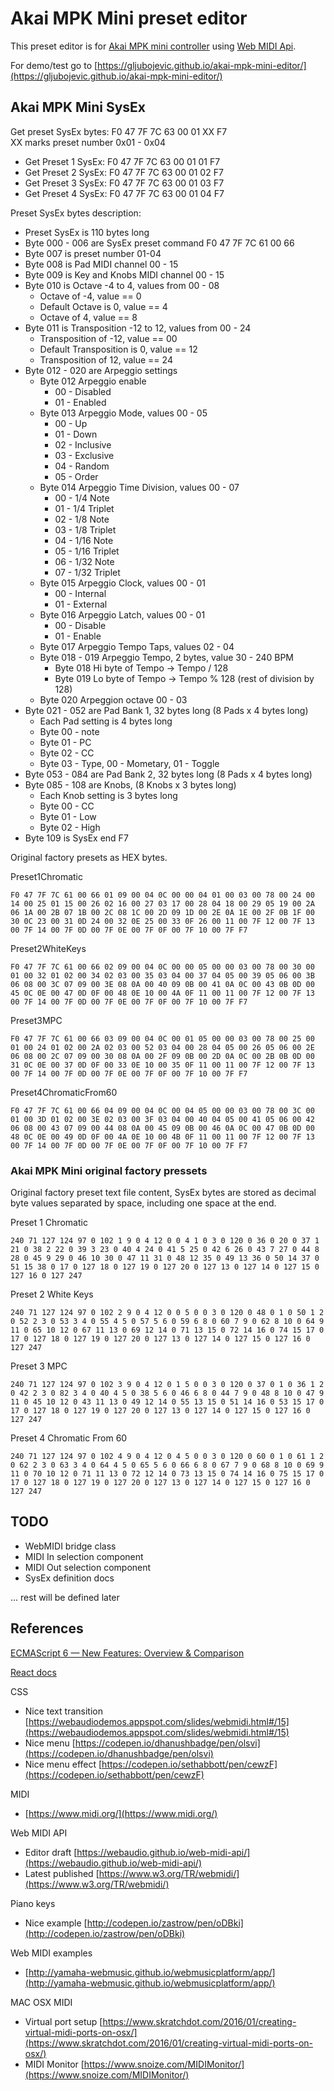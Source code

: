 # Akai MPK Mini preset editor

This preset editor is for [Akai MPK mini controller](http://www.akaipro.com/product/mpkmini) using [Web MIDI Api](https://www.w3.org/TR/webmidi/).

For demo/test go to [https://gljubojevic.github.io/akai-mpk-mini-editor/](https://gljubojevic.github.io/akai-mpk-mini-editor/)

## Akai MPK Mini SysEx

Get preset SysEx bytes: F0 47 7F 7C 63 00 01 XX F7  
XX marks preset number 0x01 - 0x04

- Get Preset 1 SysEx: F0 47 7F 7C 63 00 01 01 F7
- Get Preset 2 SysEx: F0 47 7F 7C 63 00 01 02 F7
- Get Preset 3 SysEx: F0 47 7F 7C 63 00 01 03 F7
- Get Preset 4 SysEx: F0 47 7F 7C 63 00 01 04 F7

Preset SysEx bytes description:

- Preset SysEx is 110 bytes long
- Byte 000 - 006 are SysEx preset command F0 47 7F 7C 61 00 66
- Byte 007 is preset number 01-04
- Byte 008 is Pad MIDI channel 00 - 15
- Byte 009 is Key and Knobs MIDI channel 00 - 15
- Byte 010 is Octave -4 to 4, values from 00 - 08
	- Octave of -4, value == 0
	- Default Octave is 0, value == 4
	- Octave of 4, value == 8
- Byte 011 is Transposition -12 to 12, values from 00 - 24
	- Transposition of -12, value == 00
	- Default Transposition is 0, value == 12
	- Transposition of 12, value == 24
- Byte 012 - 020 are Arpeggio settings
	- Byte 012 Arpeggio enable
		- 00 - Disabled
		- 01 - Enabled
	- Byte 013 Arpeggio Mode, values 00 - 05
		- 00 - Up
		- 01 - Down
		- 02 - Inclusive
		- 03 - Exclusive
		- 04 - Random
		- 05 - Order
	- Byte 014 Arpeggio Time Division, values 00 - 07
		- 00 - 1/4 Note
		- 01 - 1/4 Triplet
		- 02 - 1/8 Note
		- 03 - 1/8 Triplet
		- 04 - 1/16 Note
		- 05 - 1/16 Triplet
		- 06 - 1/32 Note
		- 07 - 1/32 Triplet
	- Byte 015 Arpeggio Clock, values 00 - 01
		- 00 - Internal
		- 01 - External
	- Byte 016 Arpeggio Latch, values 00 - 01
		- 00 - Disable
		- 01 - Enable
	- Byte 017 Arpeggio Tempo Taps, values 02 - 04  
	- Byte 018 - 019 Arpeggio Tempo, 2 bytes, value 30 - 240 BPM
		- Byte 018 Hi byte of Tempo -> Tempo / 128
		- Byte 019 Lo byte of Tempo -> Tempo % 128 (rest of division by 128)
	- Byte 020 Arpeggion octave 00 - 03
- Byte 021 - 052 are Pad Bank 1, 32 bytes long (8 Pads x 4 bytes long)
	- Each Pad setting is 4 bytes long
	- Byte 00 - note
	- Byte 01 - PC
	- Byte 02 - CC
	- Byte 03 - Type, 00 - Mometary, 01 - Toggle
- Byte 053 - 084 are Pad Bank 2, 32 bytes long (8 Pads x 4 bytes long)
- Byte 085 - 108 are Knobs, (8 Knobs x 3 bytes long)
	- Each Knob setting is 3 bytes long
	- Byte 00 - CC
	- Byte 01 - Low
	- Byte 02 - High
- Byte 109 is SysEx end F7

Original factory presets as HEX bytes.

Preset1Chromatic
```
F0 47 7F 7C 61 00 66 01 09 00 04 0C 00 00 04 01 00 03 00 78 00 24 00 14 00 25 01 15 00 26 02 16 00 27 03 17 00 28 04 18 00 29 05 19 00 2A 06 1A 00 2B 07 1B 00 2C 08 1C 00 2D 09 1D 00 2E 0A 1E 00 2F 0B 1F 00 30 0C 23 00 31 0D 24 00 32 0E 25 00 33 0F 26 00 11 00 7F 12 00 7F 13 00 7F 14 00 7F 0D 00 7F 0E 00 7F 0F 00 7F 10 00 7F F7 
```

Preset2WhiteKeys
```
F0 47 7F 7C 61 00 66 02 09 00 04 0C 00 00 05 00 00 03 00 78 00 30 00 01 00 32 01 02 00 34 02 03 00 35 03 04 00 37 04 05 00 39 05 06 00 3B 06 08 00 3C 07 09 00 3E 08 0A 00 40 09 0B 00 41 0A 0C 00 43 0B 0D 00 45 0C 0E 00 47 0D 0F 00 48 0E 10 00 4A 0F 11 00 11 00 7F 12 00 7F 13 00 7F 14 00 7F 0D 00 7F 0E 00 7F 0F 00 7F 10 00 7F F7 
```

Preset3MPC
```
F0 47 7F 7C 61 00 66 03 09 00 04 0C 00 01 05 00 00 03 00 78 00 25 00 01 00 24 01 02 00 2A 02 03 00 52 03 04 00 28 04 05 00 26 05 06 00 2E 06 08 00 2C 07 09 00 30 08 0A 00 2F 09 0B 00 2D 0A 0C 00 2B 0B 0D 00 31 0C 0E 00 37 0D 0F 00 33 0E 10 00 35 0F 11 00 11 00 7F 12 00 7F 13 00 7F 14 00 7F 0D 00 7F 0E 00 7F 0F 00 7F 10 00 7F F7 
```

Preset4ChromaticFrom60
```
F0 47 7F 7C 61 00 66 04 09 00 04 0C 00 04 05 00 00 03 00 78 00 3C 00 01 00 3D 01 02 00 3E 02 03 00 3F 03 04 00 40 04 05 00 41 05 06 00 42 06 08 00 43 07 09 00 44 08 0A 00 45 09 0B 00 46 0A 0C 00 47 0B 0D 00 48 0C 0E 00 49 0D 0F 00 4A 0E 10 00 4B 0F 11 00 11 00 7F 12 00 7F 13 00 7F 14 00 7F 0D 00 7F 0E 00 7F 0F 00 7F 10 00 7F F7 
```

### Akai MPK Mini original factory pressets

Original factory preset text file content, SysEx bytes are stored as decimal byte values separated by space, including one space at the end.

Preset 1 Chromatic
```
240 71 127 124 97 0 102 1 9 0 4 12 0 0 4 1 0 3 0 120 0 36 0 20 0 37 1 21 0 38 2 22 0 39 3 23 0 40 4 24 0 41 5 25 0 42 6 26 0 43 7 27 0 44 8 28 0 45 9 29 0 46 10 30 0 47 11 31 0 48 12 35 0 49 13 36 0 50 14 37 0 51 15 38 0 17 0 127 18 0 127 19 0 127 20 0 127 13 0 127 14 0 127 15 0 127 16 0 127 247
```

Preset 2 White Keys
```
240 71 127 124 97 0 102 2 9 0 4 12 0 0 5 0 0 3 0 120 0 48 0 1 0 50 1 2 0 52 2 3 0 53 3 4 0 55 4 5 0 57 5 6 0 59 6 8 0 60 7 9 0 62 8 10 0 64 9 11 0 65 10 12 0 67 11 13 0 69 12 14 0 71 13 15 0 72 14 16 0 74 15 17 0 17 0 127 18 0 127 19 0 127 20 0 127 13 0 127 14 0 127 15 0 127 16 0 127 247 
```

Preset 3 MPC
```
240 71 127 124 97 0 102 3 9 0 4 12 0 1 5 0 0 3 0 120 0 37 0 1 0 36 1 2 0 42 2 3 0 82 3 4 0 40 4 5 0 38 5 6 0 46 6 8 0 44 7 9 0 48 8 10 0 47 9 11 0 45 10 12 0 43 11 13 0 49 12 14 0 55 13 15 0 51 14 16 0 53 15 17 0 17 0 127 18 0 127 19 0 127 20 0 127 13 0 127 14 0 127 15 0 127 16 0 127 247 
```

Preset 4 Chromatic From 60
```
240 71 127 124 97 0 102 4 9 0 4 12 0 4 5 0 0 3 0 120 0 60 0 1 0 61 1 2 0 62 2 3 0 63 3 4 0 64 4 5 0 65 5 6 0 66 6 8 0 67 7 9 0 68 8 10 0 69 9 11 0 70 10 12 0 71 11 13 0 72 12 14 0 73 13 15 0 74 14 16 0 75 15 17 0 17 0 127 18 0 127 19 0 127 20 0 127 13 0 127 14 0 127 15 0 127 16 0 127 247
```


## TODO

- WebMIDI bridge class
- MIDI In selection component
- MIDI Out selection component
- SysEx definition docs

... rest will be defined later

## References

[ECMAScript 6 — New Features: Overview & Comparison](http://es6-features.org/)

[React docs](https://facebook.github.io/react/docs/hello-world.html)

CSS
- Nice text transition [https://webaudiodemos.appspot.com/slides/webmidi.html#/15](https://webaudiodemos.appspot.com/slides/webmidi.html#/15)
- Nice menu [https://codepen.io/dhanushbadge/pen/olsvi](https://codepen.io/dhanushbadge/pen/olsvi)
- Nice menu effect [https://codepen.io/sethabbott/pen/cewzF](https://codepen.io/sethabbott/pen/cewzF)

MIDI
- [https://www.midi.org/](https://www.midi.org/)

Web MIDI API
- Editor draft [https://webaudio.github.io/web-midi-api/](https://webaudio.github.io/web-midi-api/)
- Latest published [https://www.w3.org/TR/webmidi/](https://www.w3.org/TR/webmidi/)

Piano keys
- Nice example [http://codepen.io/zastrow/pen/oDBki](http://codepen.io/zastrow/pen/oDBki)

Web MIDI examples
- [http://yamaha-webmusic.github.io/webmusicplatform/app/](http://yamaha-webmusic.github.io/webmusicplatform/app/)

MAC OSX MIDI
- Virtual port setup [https://www.skratchdot.com/2016/01/creating-virtual-midi-ports-on-osx/](https://www.skratchdot.com/2016/01/creating-virtual-midi-ports-on-osx/)
- MIDI Monitor [https://www.snoize.com/MIDIMonitor/](https://www.snoize.com/MIDIMonitor/)